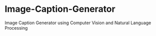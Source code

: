 # Image-Caption-Generator
Image Caption Generator using Computer Vision and Natural Language Processing
